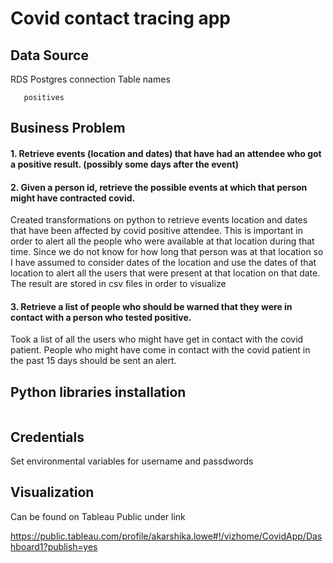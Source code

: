 # Covid contact tracing app

## Data Source

RDS Postgres connection
Table names
```attendance
   positives
 ``` 
   
## Business Problem
#### 1. Retrieve events (location and dates) that have had an attendee who got a positive result. (possibly some days after the event)
#### 2. Given a person id, retrieve the possible events at which that person might have contracted covid. 

Created transformations on python to retrieve events location and dates that have been affected by covid positive attendee. This is important in order to alert all the people who were available at that location during that time. Since we do not know for how long that person was at that location so I have assumed to consider dates of the location and use the dates of that location to alert all the users that were present at that location on that date. The result are stored in csv files in order to visualize


#### 3. Retrieve a list of people who should be warned that they were in contact with a person who tested positive.
Took a list of all the users who might have get in contact with the covid patient. People who might have come in contact with the covid patient in the past 15 days should be sent an alert.

## Python libraries installation
```pip install psycopg2-binary
```

## Credentials
Set environmental variables for username and passdwords

## Visualization

Can be found on Tableau Public under link

https://public.tableau.com/profile/akarshika.lowe#!/vizhome/CovidApp/Dashboard1?publish=yes

